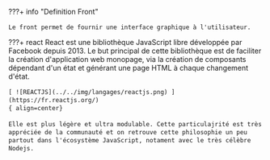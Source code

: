 

???+ info "Definition Front"
   
    Le front permet de fournir une interface graphique à l'utilisateur.


???+ react
    React est une bibliothèque JavaScript libre développée par Facebook depuis 2013.
    Le but principal de cette bibliothèque est de faciliter la création d'application web monopage, via la création de composants dépendant d'un état et générant une page HTML à chaque changement d'état.

    [ ![REACTJS](../../img/langages/reactjs.png) ](https://fr.reactjs.org/)
    { align=center}
    
    Elle est plus légère et ultra modulable. Cette particulajrité est très appréciée de la communauté et on retrouve cette philosophie un peu partout dans l'écosystème JavaScript, notament avec le très célèbre Nodejs.

    
    
      